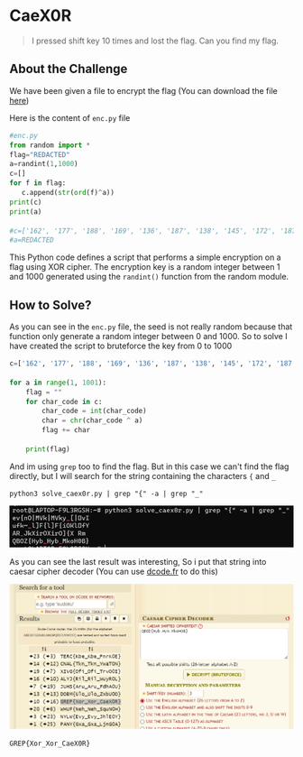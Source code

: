 # CaeX0R
> I pressed shift key 10 times and lost the flag. Can you find my flag.

## About the Challenge
We have been given a file to encrypt the flag (You can download the file [here](enc.py))

Here is the content of `enc.py` file
```python
#enc.py
from random import *
flag="REDACTED"
a=randint(1,1000)
c=[]
for f in flag:
   c.append(str(ord(f)^a))
print(c)
print(a)

#c=['162', '177', '188', '169', '136', '187', '138', '145', '172', '187', '138', '145', '172', '190', '152', '156', '187', '195', '177', '142']
#a=REDACTED
```

This Python code defines a script that performs a simple encryption on a flag using XOR cipher. The encryption key is a random integer between 1 and 1000 generated using the `randint()` function from the random module.

## How to Solve?
As you can see in the `enc.py` file, the seed is not really random because that function only generate a random integer between 0 and 1000. So to solve I have created the script to bruteforce the key from 0 to 1000

```python
c=['162', '177', '188', '169', '136', '187', '138', '145', '172', '187', '138', '145', '172', '190', '152', '156', '187', '195', '177', '142']

for a in range(1, 1001):
    flag = ""
    for char_code in c:
        char_code = int(char_code)
        char = chr(char_code ^ a)
        flag += char
    
    print(flag)
```

And im using `grep` too to find the flag. But in this case we can't find the flag directly, but I will search for the string containing the characters `{` and `_`

```shell
python3 solve_caex0r.py | grep "{" -a | grep "_"
```

![grep](images/grep.png)

As you can see the last result was interesting, So i put that string into caesar cipher decoder (You can use [dcode.fr](https://www.dcode.fr/caesar-cipher) to do this)

![flag](images/flag.png)

```
GREP{Xor_Xor_CaeX0R}
```